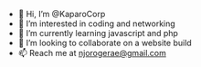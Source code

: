 - 👋 Hi, I’m @KaparoCorp
- 👀 I’m interested in coding and networking
- 🌱 I’m currently learning javascript and php
- 💞️ I’m looking to collaborate on a website build
- 📫 Reach me at njorogerae@gmail.com

<!---
KaparoCorp/KaparoCorp is a ✨ special ✨ repository because its `README.md` (this file) appears on your GitHub profile.
You can click the Preview link to take a look at your changes.
--->

